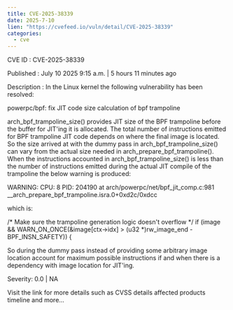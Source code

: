 ```yaml
--- 
title: CVE-2025-38339
date: 2025-7-10
lien: "https://cvefeed.io/vuln/detail/CVE-2025-38339"
categories:
  - cve
---
```


CVE ID : CVE-2025-38339

Published :  July 10
2025
9:15 a.m. | 5 hours
11 minutes ago

Description : In the Linux kernel
the following vulnerability has been resolved:

powerpc/bpf: fix JIT code size calculation of bpf trampoline

arch_bpf_trampoline_size() provides JIT size of the BPF trampoline
before the buffer for JIT'ing it is allocated. The total number of
instructions emitted for BPF trampoline JIT code depends on where
the final image is located. So
the size arrived at with the dummy
pass in arch_bpf_trampoline_size() can vary from the actual size
needed in  arch_prepare_bpf_trampoline().  When the instructions
accounted in  arch_bpf_trampoline_size() is less than the number of
instructions emitted during the actual JIT compile of the trampoline
the below warning is produced:

  WARNING: CPU: 8 PID: 204190 at arch/powerpc/net/bpf_jit_comp.c:981 __arch_prepare_bpf_trampoline.isra.0+0xd2c/0xdcc

which is:

  /* Make sure the trampoline generation logic doesn't overflow */
  if (image && WARN_ON_ONCE(&image[ctx->idx] >
  			(u32 *)rw_image_end - BPF_INSN_SAFETY)) {

So
during the dummy pass
instead of providing some arbitrary image
location
account for maximum possible instructions if and when there
is a dependency with image location for JIT'ing.

Severity: 0.0 | NA

Visit the link for more details
such as CVSS details
affected products
timeline
and more...
